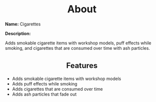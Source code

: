 <h1 style="text-align:center; font-size:2rem; font-weight:bold;">About</h1>

**Name:**
Cigarettes

**Description:**

Adds smokable cigarette items with workshop models, puff effects while smoking, and cigarettes that are consumed over time with ash particles.

<h2 style="text-align:center; font-size:1.5rem; font-weight:bold;">Features</h2>

- Adds smokable cigarette items with workshop models
- Adds puff effects while smoking
- Adds cigarettes that are consumed over time
- Adds ash particles that fade out

